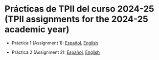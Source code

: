 # Prácticas de TPII del curso 2024-25 (TPII assignments for the 2024-25 academic year)

* Práctica 1 (Assignment 1): [Español](./practicas/P1/enunciado.md), [English](./practicas/P1/enunciado_en.md)
  
* Práctica 2 (Assignment 2): [Español](./practicas/P2/enunciado.md), [English](./practicas/P2/enunciado_en.md)


